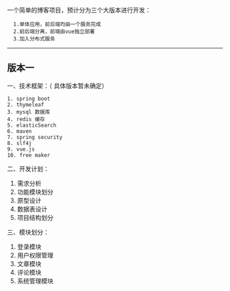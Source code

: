一个简单的博客项目，预计分为三个大版本进行开发：

      1.单体应用，前后端均由一个服务完成
      2.前后端分离，前端由vue独立部署
      3.加入分布式服务
-----------------------------------
版本一
-

一、技术框架：（ 具体版本暂未确定）

    1. spring boot
    2. thymeleaf
    3. mysql 数据库
    4. redis 缓存
    5. elasticSearch
    6. maven
    7. spring security
    8. slf4j
    9. vue.js
    10. free maker

二、开发计划：

  1. 需求分析
  2. 功能模块划分
  3. 原型设计
  4. 数据表设计
  5. 项目结构划分

三、模块划分：

   1. 登录模块
   2. 用户权限管理
   3. 文章模块
   4. 评论模块
   5. 系统管理模块
   

